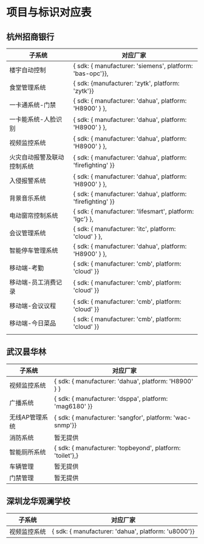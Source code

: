# 项目与标识对应表

## 杭州招商银行

| 子系统                     | 对应厂家                                                    |
| -------------------------- | ----------------------------------------------------------- |
| 楼宇自动控制               | { sdk: { manufacturer: 'siemens', platform: 'bas-opc'}},    |
| 食堂管理系统               | { sdk: {manufacturer: 'zytk', platform: 'zytk'}}            |
| 一卡通系统-门禁            | { sdk: { manufacturer: 'dahua', platform: 'H8900' } },      |
| 一卡能系统-人脸识别        | { sdk: { manufacturer: 'dahua', platform: 'H8900' } },      |
| 视频监控系统               | { sdk: { manufacturer: 'dahua', platform: 'H8900' } },      |
| 火灾自动报警及联动控制系统 | { sdk: { manufacturer: 'dahua', platform: 'firefighting' }} |
| 入侵报警系统               | { sdk: { manufacturer: 'dahua', platform: 'H8900' } },      |
| 背景音乐系统               | { sdk: { manufacturer: 'dahua', platform: 'firefighting' }} |
| 电动窗帘控制系统           | { sdk: { manufacturer: 'lifesmart', platform: 'lgc'} },     |
| 会议管理系统               | { sdk: { manufacturer: 'itc', platform: 'cloud' } },        |
| 智能停车管理系统           | { sdk: { manufacturer: 'dahua', platform: 'H8900' } },      |
| 移动端-考勤                | { sdk: { manufacturer: 'cmb', platform: 'cloud' }}          |
| 移动端-员工消费记录        | { sdk: { manufacturer: 'cmb', platform: 'cloud' }}          |
| 移动端-会议议程            | { sdk: { manufacturer: 'cmb', platform: 'cloud' }}          |
| 移动端-今日菜品            | { sdk: { manufacturer: 'cmb', platform: 'cloud' }}          |
|                            |                                                             |

## 武汉昙华林

| 子系统         | 对应厂家                                                  |
| -------------- | --------------------------------------------------------- |
| 视频监控系统   | { sdk: { manufacturer: 'dahua', platform: 'H8900' } }     |
| 广播系统       | { sdk: { manufacturer: 'dsppa', platform: 'mag6180' }}    |
| 无线AP管理系统 | { sdk: { manufacturer: 'sangfor', platform: 'wac-snmp'}}  |
| 消防系统       | 暂无提供                                                  |
| 智能厕所系统   | { sdk: { manufacturer: 'topbeyond', platform: 'toilet'},} |
| 车辆管理       | 暂无提供                                                  |
| 门禁管理       | 暂无提供                                                  |

## 深圳龙华观澜学校

| 子系统       | 对应厂家                                            |
| ------------ | --------------------------------------------------- |
| 视频监控系统 | { sdk: { manufacturer: 'dahua', platform: 'u8000'}} |

